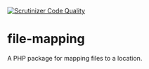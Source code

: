 [![Scrutinizer Code Quality](https://scrutinizer-ci.com/g/mediact/file-mapping/badges/quality-score.png?b=master)](https://scrutinizer-ci.com/g/mediact/file-mapping/?branch=master)
# file-mapping

A PHP package for mapping files to a location.
